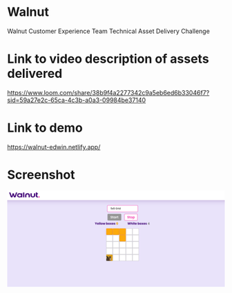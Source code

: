 # Walnut
Walnut Customer Experience Team Technical Asset Delivery Challenge

# Link to video description of assets delivered

https://www.loom.com/share/38b9f4a2277342c9a5eb6ed6b33046f7?sid=59a27e2c-65ca-4c3b-a0a3-09984be37140

# Link to demo

https://walnut-edwin.netlify.app/

# Screenshot

![Screenshot](https://raw.githubusercontent.com/educsis/walnut/refs/heads/main/screenshot.png)
